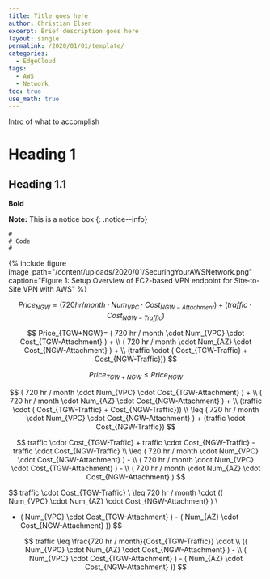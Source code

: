 ```yaml
---
title: Title goes here
author: Christian Elsen
excerpt: Brief description goes here
layout: single
permalink: /2020/01/01/template/
categories:
  - EdgeCloud
tags:
  - AWS
  - Network
toc: true
use_math: true
---
```


Intro of what to accomplish

# Heading 1

## Heading 1.1

**Bold**

**Note:** This is a notice box
{: .notice--info}

```
#
# Code
#

```

{% include figure image_path="/content/uploads/2020/01/SecuringYourAWSNetwork.png" caption="Figure 1: Setup Overview of EC2-based VPN endpoint for Site-to-Site VPN with AWS" %}



$$
   Price_{NGW}=( 720 hr / month \cdot Num_{VPC} \cdot Cost_{NGW-Attachment} ) + (traffic \cdot Cost_{NGW-Traffic})
$$


$$
  Price_{TGW+NGW}=
  ( 720 hr / month \cdot Num_{VPC} \cdot Cost_{TGW-Attachment} ) + \\
  ( 720 hr / month \cdot Num_{AZ} \cdot Cost_{NGW-Attachment} ) + \\
  (traffic \cdot ( Cost_{TGW-Traffic} + Cost_{NGW-Traffic}))
$$

$$
  Price_{TGW+NGW} \leq Price_{NGW}
$$

$$
  ( 720 hr / month \cdot Num_{VPC} \cdot Cost_{TGW-Attachment} ) + \\
  ( 720 hr / month \cdot Num_{AZ} \cdot Cost_{NGW-Attachment} ) + \\
  (traffic \cdot ( Cost_{TGW-Traffic} + Cost_{NGW-Traffic})) \\
  \leq ( 720 hr / month \cdot Num_{VPC} \cdot Cost_{NGW-Attachment} ) + (traffic \cdot Cost_{NGW-Traffic})  
$$

$$
  traffic \cdot Cost_{TGW-Traffic} +  traffic \cdot Cost_{NGW-Traffic} - traffic \cdot Cost_{NGW-Traffic} \\
  \leq ( 720 hr / month \cdot Num_{VPC} \cdot Cost_{NGW-Attachment} ) - \\
  ( 720 hr / month \cdot Num_{VPC} \cdot Cost_{TGW-Attachment} ) - \\
  ( 720 hr / month \cdot Num_{AZ} \cdot Cost_{NGW-Attachment} )
$$

$$
  traffic \cdot Cost_{TGW-Traffic} \\
  \leq 720 hr / month \cdot (( Num_{VPC} \cdot Num_{AZ} \cdot Cost_{NGW-Attachment} ) \\
  - ( Num_{VPC} \cdot Cost_{TGW-Attachment} ) - ( Num_{AZ} \cdot Cost_{NGW-Attachment} ))
$$


$$
  traffic \leq \frac{720 hr / month}{Cost_{TGW-Traffic}} \cdot \\
  (( Num_{VPC} \cdot Num_{AZ} \cdot Cost_{NGW-Attachment} ) - \\
  ( Num_{VPC} \cdot Cost_{TGW-Attachment} ) - ( Num_{AZ} \cdot Cost_{NGW-Attachment} ))
$$
